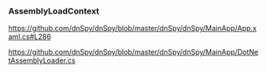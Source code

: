 ### AssemblyLoadContext

https://github.com/dnSpy/dnSpy/blob/master/dnSpy/dnSpy/MainApp/App.xaml.cs#L286

https://github.com/dnSpy/dnSpy/blob/master/dnSpy/dnSpy/MainApp/DotNetAssemblyLoader.cs
